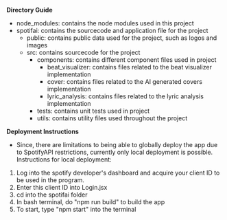**Directory Guide**
- node_modules: contains the node modules used in this project
- spotifai: contains the sourcecode and application file for the project
  - public: contains public data used for the project, such as logos and images
  - src: contains sourcecode for the project
    - components: contains different component files used in project
      - beat_visualizer: contains files related to the beat visualizer implementation
      - cover: contains files related to the AI generated covers implementation
      - lyric_analysis: contains files related to the lyric analysis implementation
    - tests: contains unit tests used in project
    - utils: contains utility files used throughout the project

**Deployment Instructions**
- Since, there are limitations to being able to globally deploy the app due to SpotifyAPI restrictions, currently only local deployment is possible.
Instructions for local deployment:
1. Log into the spotify developer's dashboard and acquire your client ID to be used in the program.
2. Enter this client ID into Login.jsx
3. cd into the spotifai folder
4. In bash terminal, do "npm run build" to build the app
5. To start, type "npm start" into the terminal
